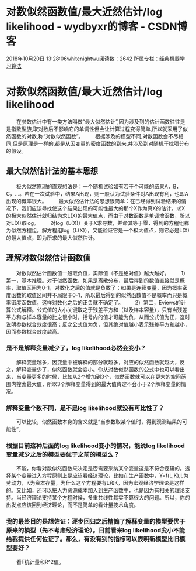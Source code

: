 # 对数似然函数值/最大近然估计/log likelihood - wydbyxr的博客 - CSDN博客
2018年10月20日 13:28:06[whitenightwu](https://me.csdn.net/wydbyxr)阅读数：2642
所属专栏：[经典机器学习算法](https://blog.csdn.net/column/details/28812.html)
# 对数似然函数值/最大近然估计/log likelihood
  在参数估计中有一类方法叫做“最大似然估计”,因为涉及到的估计函数往往是是指数型族,取对数后不影响它的单调性但会让计算过程变得简单,所以就采用了似然函数的对数,称“对数似然函数”。
  根据涉及的模型不同,对数函数会不尽相同,但是原理是一样的,都是从因变量的密度函数的到来,并涉及到对随机干扰项分布的假设。
## 最大似然估计法的基本思想
  极大似然原理的直观想法是：一个随机试验如有若干个可能的结果A，B，C，…。若在一次试验中，结果A出现，则一般认为试验条件对A出现有利，也即A出现的概率很大。
  最大似然估计法的思想很简单：在已经得到试验结果的情况下，我们应该寻找使这个结果出现的可能性最大的那个X作为真X的估计。求X的极大似然估计就归结为求L(X)的最大值点，而由于对数函数是单调增函数，所以对L(X)取log。
  对log（L(X)）关于X求导数，并命其等于零，得到的方程组称为似然方程组。解方程组log（L(X)），又能验证它是一个极大值点，则它必是L(X)的最大值点，即为所求的最大似然估计。
## 理解对数似然估计函数值
  对数似然估计函数值一般取负值，实际值（不是绝对值）越大越好。
  1）第一，基本推理。对于似然函数，如果是离散分布，最后得到的数值直接就是概率，取值区间为0-1，对数化之后的值就是负数了；如果是连续变量，因为概率密度函数的取值区间并不局限于0-1，所以最后得到的似然函数值不是概率而只是概率密度函数值，这样对数化之后的正负就不确定了。
  2）第二，Eviews的计算公式解释。公式值的大小关键取之于残差平方和（以及样本容量），只有当残差平方和与样本容量的比之很小时，括号内的值才可能为负，从而公式值为正，这时说明参数拟合效度很高；反之公式值为负，但其绝对值越小表示残差平方和越小，因而参数拟合效度越高。
### 是不是解释变量减少了，log likelihood必然会变小？
  解释变量越多，因变量中被解释的部分就越多，对应的似然函数就越大，反之，解释变量少了，似然函数就会变小。你从对数似然函数的公式中也可以看出来，当变量更多的时候，比如从2个增加到3个，似然函数就可以在更大的空间范围内搜索最大值，所以3个解释变量得到的最大值肯定不会小于2个解释变量的情况。
### 解释变量个数不同，是不是log likelihood就没有可比性了？
  可以比较，似然函数本身的含义就是“当参数取某个值时，得到观测结果的可能性”。
### 根据目前这种后面的log likelihood变小的情况，能说log likelihood变量减少之后的模型要优于之前的模型么？
  不能，你看对数似然函数来决定是否需要采纳某个变量这是不符合逻辑的。选择某个变量进入方程原则上是应该看经济理论，比如在生产函数中，Y=f(L,K),L为劳动力，K为资本存量，为什么这个方程要有L和K，因为宏观经济学理论是这样的。又比如，还可以把人力资源成本加入到生产函数中，也是因为有相关的理论支持。当经济理论支持某个方程时候，多重共线性其实不算很大的问题。所以，你的出发点应该回到经济理论，而不是简单的看计量技术角度。
### 我的最终目的是想佐证：逐步回归之后精简了解释变量的模型要优于原来的模型（先不考虑经济理论）。目前看来log likelihood变小不能给我提供任何佐证了。那么，有没有别的指标可以表明新模型比旧模型要好？
  看F统计量和R^2值。
